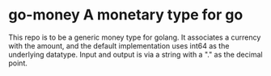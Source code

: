 # go-money A monetary type for go

This repo is to be a generic money type for golang.  It associates a currency with the amount, and the default implementation uses int64 as the underlying datatype.  Input and output is via a string with a "." as the decimal point.
